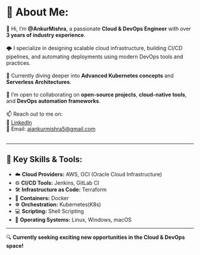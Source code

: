 # 💫 About Me:
👋 Hi, I’m **@AnkurMishra**, a passionate **Cloud & DevOps Engineer** with over **3 years of industry experience**.<br><br>
🌩️ I specialize in designing scalable cloud infrastructure, building CI/CD pipelines, and automating deployments using modern DevOps tools and practices.<br><br>
🌱 Currently diving deeper into **Advanced Kubernetes concepts** and **Serverless Architectures**.<br><br>
🤝 I’m open to collaborating on **open-source projects**, **cloud-native tools**, and **DevOps automation frameworks**.<br><br>
📫 Reach out to me on:<br>
🔗 [LinkedIn](https://www.linkedin.com/in/ankur-mishra1)<br>
📧 Email: ajankurmishra5@gmail.com<br><br>

---

## 🚀 Key Skills & Tools:

- ☁️ **Cloud Providers:** AWS, OCI (Oracle Cloud Infrastructure)  
- ⚙️ **CI/CD Tools:** Jenkins, GitLab CI  
- 🛠️ **Infrastructure as Code:** Terraform  
- 🐳 **Containers:** Docker  
- ☸️ **Orchestration:** Kubernetes(K8s)
- 💻 **Scripting:** Shell Scripting  
- 🐧 **Operating Systems:** Linux, Windows, macOS  

---

🔍 **Currently seeking exciting new opportunities in the Cloud & DevOps space!**

